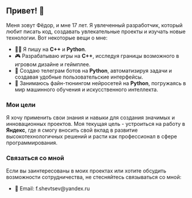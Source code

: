 <h2>Привет! 👋</h2>
<p>Меня зовут Фёдор, и мне 17 лет. Я увлеченный разработчик, который любит писать код, создавать увлекательные проекты и изучать новые технологии. Вот некоторые вещи о мне:</p>

<ul>
  <li>👨‍💻 Я пишу на <strong>C++</strong> и <strong>Python</strong>.</li>
  <li>🎮 Разрабатываю игры на <strong>C++</strong>, исследуя границы возможного в игровом дизайне и геймплее.</li>
  <li>🤖 Создаю телеграм ботов на <strong>Python</strong>, автоматизируя задачи и создавая удобные пользовательские интерфейсы.</li>
  <li>🧠 Занимаюсь файн-тюнингом нейросетей на <strong>Python</strong>, погружаясь в мир машинного обучения и искусственного интеллекта.</li>
</ul>

<h3>Мои цели</h3>
<p>Я хочу применить свои знания и навыки для создания значимых и инновационных проектов. Моя текущая цель - устроиться на работу в <strong>Яндекс</strong>, где я смогу вносить свой вклад в развитие высокотехнологичных решений и расти как профессионал в сфере программирования.</p>

<h3>Связаться со мной</h3>
<p>Если вы заинтересованы в моих проектах или хотите обсудить возможности сотрудничества, не стесняйтесь связываться со мной:</p>

<ul>
  <li>📧 Email: f.shevtsev@yandex.ru</li>
</ul>
